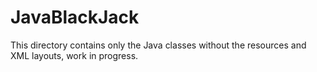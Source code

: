 # JavaBlackJack
This directory contains only the Java classes without the resources and XML layouts, work in progress.
